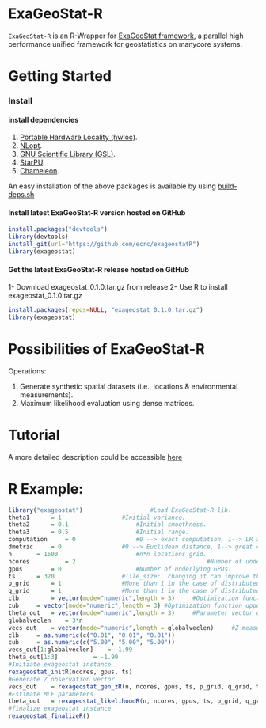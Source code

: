 ExaGeoStat-R
============

`ExaGeoStat-R` is an R-Wrapper for [ExaGeoStat framework]((https://github.com/ecrc/exageostat)), a parallel high performance unified framework for geostatistics on manycore systems.

Getting Started
===============

### Install

#### install dependencies
1. [Portable Hardware Locality (hwloc)](https://www.open-mpi.org/projects/hwloc/).
2. [NLopt](https://nlopt.readthedocs.io/en/latest/).
3. [GNU Scientific Library (GSL)](https://www.gnu.org/software/gsl/doc/html/index.html).
4. [StarPU](http://starpu.gforge.inria.fr/).
5. [Chameleon](https://project.inria.fr/chameleon/).

An easy installation of the above packages is available by using [build-deps.sh](https://github.com/ecrc/exageostatR/blob/master/build_deps.sh)


#### Install latest ExaGeoStat-R version hosted on GitHub
```r
install.packages("devtools")
library(devtools)
install_git(url="https://github.com/ecrc/exageostatR")
library(exageostat)
```


#### Get the latest ExaGeoStat-R release  hosted on GitHub

1- Download exageostat_0.1.0.tar.gz from release
2- Use R to install exageostat_0.1.0.tar.gz
```r
install.packages(repos=NULL, "exageostat_0.1.0.tar.gz")
library(exageostat)
```


Possibilities of ExaGeoStat-R
=============================
Operations:

1. Generate synthetic spatial datasets (i.e., locations & environmental measurements).
2. Maximum likelihood evaluation using dense matrices.


Tutorial
========

A more detailed description could be accessible [here](https://github.com/ecrc/exageostat)

R Example:
================
```r
library("exageostat")					#Load ExaGeoStat-R lib.
theta1		= 1					#Initial variance.
theta2 		= 0.1					#Initial smoothness.
theta3 		= 0.5   				#Initial range.
computation 	= 0					#0 --> exact computation, 1--> LR approx. computation.
dmetric 	= 0					#0 --> Euclidean distance, 1--> great circle distance.
n		= 1600         				#n*n locations grid.
ncores          = 2                                     #Number of underlying CPUs.
gpus		= 0    					#Number of underlying GPUs.
ts		= 320					#Tile_size:  changing it can improve the performance. No fixed value can be given.
p_grid		= 1					#More than 1 in the case of distributed systems 
q_grid		= 1					#More than 1 in the case of distributed systems ( usually equals to p_grid)
clb 		= vector(mode="numeric",length = 3)  	#Optimization function lower bounds values.
cub		= vector(mode="numeric",length = 3)	#Optimization function upper bounds values.
theta_out 	= vector(mode="numeric",length = 3)   	#Parameter vector output.
globalveclen 	= 3*n
vecs_out 	= vector(mode="numeric",length = globalveclen)     #Z measurements of n locations
clb		= as.numeric(c("0.01", "0.01", "0.01"))
cub		= as.numeric(c("5.00", "5.00", "5.00"))
vecs_out[1:globalveclen]	= -1.99
theta_out[1:3]			= -1.99
#Initiate exageostat instance
rexageostat_initR(ncores, gpus, ts)
#Generate Z observation vector
vecs_out	= rexageostat_gen_zR(n, ncores, gpus, ts, p_grid, q_grid, theta1, theta2, theta3, computation, dmetric, globalveclen)
#Estimate MLE parameters
theta_out	= rexageostat_likelihoodR(n, ncores, gpus, ts, p_grid, q_grid,  vecs_out[1:n],  vecs_out[n+1:(2*n)],  vecs_out[(2*n+1):(3*n)], clb, cub, computation, dmetric)
#finalize exageostat instance
rexageostat_finalizeR()
```
